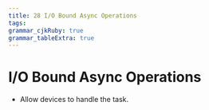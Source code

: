 ```yaml
---
title: 28 I/O Bound Async Operations
tags: 
grammar_cjkRuby: true
grammar_tableExtra: true
---
```


# I/O Bound Async Operations
* Allow devices to handle the task.
